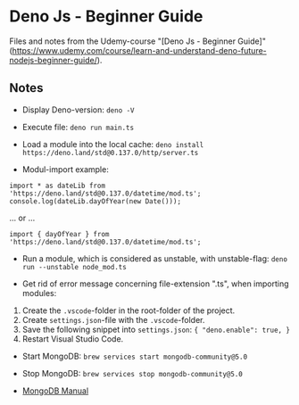 # Deno Js - Beginner Guide

Files and notes from the Udemy-course "[Deno Js - Beginner Guide]"(https://www.udemy.com/course/learn-and-understand-deno-future-nodejs-beginner-guide/).

## Notes
- Display Deno-version: `deno -V`

- Execute file: `deno run main.ts`

- Load a module into the local cache: `deno install https://deno.land/std@0.137.0/http/server.ts`

- Modul-import example:

`import * as dateLib from 'https://deno.land/std@0.137.0/datetime/mod.ts';`
`console.log(dateLib.dayOfYear(new Date()));`

 ... or ...

`import { dayOfYear } from 'https://deno.land/std@0.137.0/datetime/mod.ts';`

- Run a module, which is considered as unstable, with unstable-flag: `deno run --unstable node_mod.ts`

- Get rid of error message concerning file-extension ".ts", when importing modules:
1. Create the `.vscode`-folder in the root-folder of the project.
2. Create `settings.json`-file with the `.vscode`-folder.
3. Save the following snippet into `settings.json`:
`{
  "deno.enable": true,
}`
4. Restart Visual Studio Code.

- Start MongoDB: `brew services start mongodb-community@5.0`

- Stop MongoDB: `brew services stop mongodb-community@5.0`

- [MongoDB Manual](https://www.mongodb.com/docs/manual/tutorial/install-mongodb-on-os-x/#install-mongodb-community-edition)




